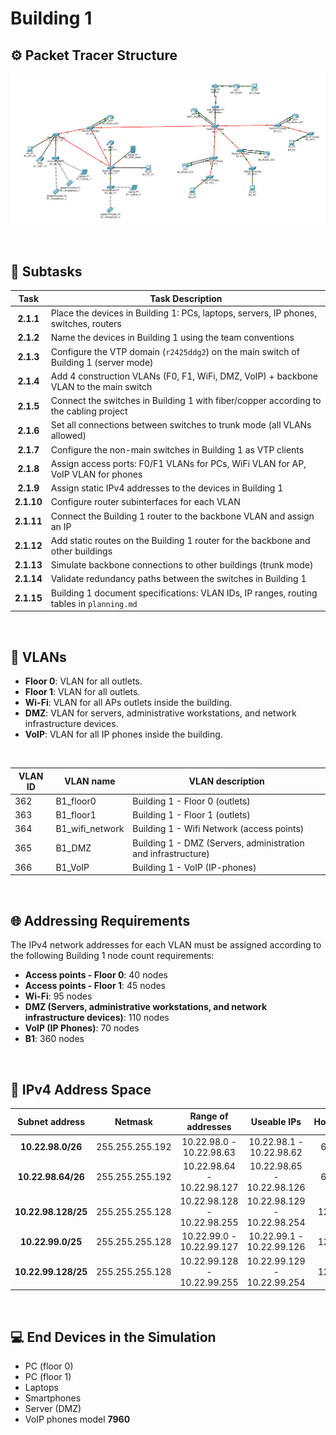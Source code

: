 # Building 1

## ⚙️ Packet Tracer Structure

![](Building-1.png)

<br>

## 🧩 Subtasks

|  **Task**  | **Task Description**                                                                     |
|:----------:|------------------------------------------------------------------------------------------|
| **2.1.1**  | Place the devices in Building 1: PCs, laptops, servers, IP phones, switches, routers     |
| **2.1.2**  | Name the devices in Building 1 using the team conventions                                |
| **2.1.3**  | Configure the VTP domain (`r2425ddg2`) on the main switch of Building 1 (server mode)    |
| **2.1.4**  | Add 4 construction VLANs (F0, F1, WiFi, DMZ, VoIP) + backbone VLAN to the main switch    |
| **2.1.5**  | Connect the switches in Building 1 with fiber/copper according to the cabling project    |
| **2.1.6**  | Set all connections between switches to trunk mode (all VLANs allowed)                   |
| **2.1.7**  | Configure the non-main switches in Building 1 as VTP clients                             |
| **2.1.8**  | Assign access ports: F0/F1 VLANs for PCs, WiFi VLAN for AP, VoIP VLAN for phones         |
| **2.1.9**  | Assign static IPv4 addresses to the devices in Building 1                                |
| **2.1.10** | Configure router subinterfaces for each VLAN                                             |
| **2.1.11** | Connect the Building 1 router to the backbone VLAN and assign an IP                      |
| **2.1.12** | Add static routes on the Building 1 router for the backbone and other buildings          |
| **2.1.13** | Simulate backbone connections to other buildings (trunk mode)                            |
| **2.1.14** | Validate redundancy paths between the switches in Building 1                             |
| **2.1.15** | Building 1 document specifications: VLAN IDs, IP ranges, routing tables in `planning.md` |

<br>

## 🔌 VLANs

- **Floor 0**: VLAN for all outlets.
- **Floor 1**: VLAN for all outlets.
- **Wi-Fi**: VLAN for all APs outlets inside the building.
- **DMZ**: VLAN for servers, administrative workstations, and network infrastructure devices.
- **VoIP**: VLAN for all IP phones inside the building.

<br>

| VLAN ID | VLAN name       | VLAN description                                              |
|---------|-----------------|---------------------------------------------------------------|
| 362     | B1_floor0       | Building 1 - Floor 0 (outlets)                                |
| 363     | B1_floor1       | Building 1 - Floor 1 (outlets)                                |
| 364     | B1_wifi_network | Building 1 - Wifi Network (access points)                     |
| 365     | B1_DMZ          | Building 1 - DMZ (Servers, administration and infrastructure) |
| 366     | B1_VoIP         | Building 1 - VoIP (IP-phones)                                 |

<br>

## 🌐 Addressing Requirements

The IPv4 network addresses for each VLAN must be assigned according to the following Building 1 node count requirements:

- **Access points - Floor 0**: 40 nodes 
- **Access points - Floor 1**: 45 nodes
- **Wi-Fi**: 95 nodes
- **DMZ (Servers, administrative workstations, and network infrastructure devices)**: 110 nodes
- **VoIP (IP Phones)**: 70 nodes
- **B1**: 360 nodes

<br>

## 🔧 IPv4 Address Space

|  **Subnet address**  |     Netmask     |      Range of addresses      |         Useable IPs          | Hosts  | VLAN |
|:--------------------:|:---------------:|:----------------------------:|:----------------------------:|:------:|:----:|
|  **10.22.98.0/26**   | 255.255.255.192 |   10.22.98.0 - 10.22.98.63   |   10.22.98.1 - 10.22.98.62   |   62   |  F0  |
|  **10.22.98.64/26**  | 255.255.255.192 |  10.22.98.64 - 10.22.98.127  |  10.22.98.65 - 10.22.98.126  |   62   |  F1  |
| **10.22.98.128/25**  | 255.255.255.128 | 10.22.98.128 - 10.22.98.255  | 10.22.98.129 - 10.22.98.254  |  126   | WIFI |
|  **10.22.99.0/25**   | 255.255.255.128 |  10.22.99.0 - 10.22.99.127   |  10.22.99.1 - 10.22.99.126   |  126   | VoIP |
| **10.22.99.128/25**  | 255.255.255.128 | 10.22.99.128 - 10.22.99.255  | 10.22.99.129 - 10.22.99.254  |  126   | DMZ  |

<br>

## 💻 End Devices in the Simulation

- PC (floor 0)
- PC (floor 1)
- Laptops
- Smartphones
- Server (DMZ)
- VoIP phones model **7960**
